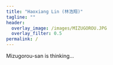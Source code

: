```yaml
---
title: "Haoxiang Lin (林浩翔)"
tagline: ""
header:
  overlay_image: /images/MIZUGOROU.JPG
  overlay_filter: 0.5
permalink: /
---
```


Mizugorou-san is thinking...
